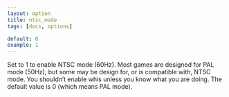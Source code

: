 ```yaml
---
layout: option
title: ntsc_mode
tags: [docs, options]

default: 0
example: 1
---
```


Set to 1 to enable NTSC mode (60Hz). Most games are designed for PAL mode
(50Hz), but some may be design for, or is compatible with, NTSC mode.
You shouldn’t enable whis unless you know what you are doing. The default
value is 0 (which means PAL mode).
